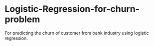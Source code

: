 # Logistic-Regression-for-churn-problem
For predicting the churn of customer from bank industry using logistic regression.
